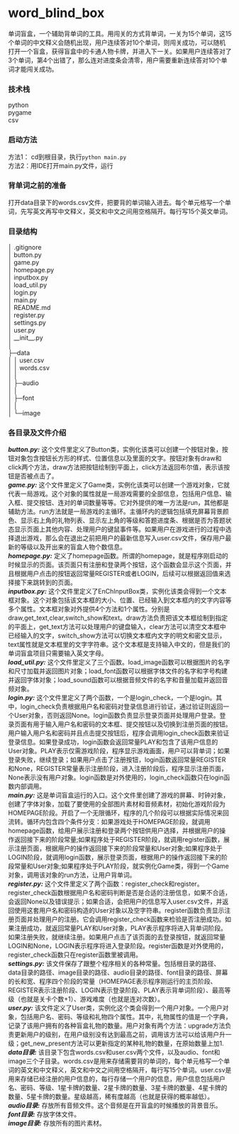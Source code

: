 # word_blind_box
单词盲盒，一个辅助背单词的工具。用闯关的方式背单词，一关为15个单词，这15个单词的中文释义会随机出现，用户连续答对10个单词，则闯关成功，可以随机打开一个盲盒，获得盲盒中的卡通人物卡牌，并进入下一关。如果用户连续答对了3个单词，第4个出错了，那么连对进度条会清零，用户需要重新连续答对10个单词才能闯关成功。
### 技术栈
python<br/>
pygame<br/>
csv<br/>
### 启动方法
方法1： cd到根目录，执行`python main.py`<br/>
方法2：用IDE打开main.py文件，运行
### 背单词之前的准备
打开data目录下的words.csv文件，把要背的单词输入进去。每个单元格写一个单词，先写英文再写中文释义，英文和中文之间用空格隔开。每行写15个英文单词。
### 目录结构
│  .gitignore<br/>
│  button.py<br/>
│  game.py<br/>
│  homepage.py<br/>
│  inputbox.py<br/>
│  load_util.py<br/>
│  login.py<br/>
│  main.py<br/>
│  README.md<br/>
│  register.py<br/>
│  settings.py<br/>
│  user.py<br/>
│  \_\_init__.py<br/>
│  
├─data<br/>
│  │  user.csv<br/>
│  │  words.csv<br/>
│  │  
│  ├─audio<br/>
│  │      
│  ├─font<br/>
│  │      
│  └─image<br/>
### 各目录及文件介绍
***button.py:*** 这个文件里定义了Button类，实例化该类可以创建一个按钮对象，按钮对象包含按钮长方形的样式、位置信息以及里面的文字。按钮对象有draw和click两个方法，draw方法把按钮绘制到平面上，click方法返回布尔值，表示该按钮是否被点击了。<br/>
***game.py:*** 这个文件里定义了Game类，实例化该类可以创建一个游戏对象，它就代表一局游戏。这个对象的属性就是一局游戏需要的全部信息，包括用户信息、输入框、提交按钮、连对的单词数量等等。它对外提供的唯一方法是run，其他都是辅助方法。run方法就是一局游戏的主循环。主循环内的逻辑包括填充屏幕背景颜色、显示右上角的礼物列表、显示左上角的等级和答题进度条、根据是否为答题状态显示页面上其他内容、处理用户的键鼠事件等。如果用户在游戏进行的过程中选择退出游戏，那么会在退出之前把用户的最新信息写入user.csv文件，保存用户最新的等级以及开出来的盲盒人物个数信息。<br/>
***homepage.py:*** 定义了homepage函数。所谓的homepage，就是程序刚启动的时候显示的页面。该页面只有注册和登录两个按钮，这个函数会显示这个页面，并且根据用户点击的按钮返回常量REGISTER或者LOGIN，后续可以根据返回值来选择接下来跳转到的页面。<br/>
***inputbox.py:*** 这个文件里定义了EnChInputBox类，实例化该类会得到一个文本框对象。这个对象包括该文本框的大小、位置、已经输入到文本框内的文字内容等多个属性。文本框对象对外提供4个方法和1个属性。分别是draw,get_text,clear,switch_show和text。draw方法负责把该文本框绘制到指定的平面上，get_text方法可以处理用户的键盘输入，clear方法可以清空文本框中已经输入的文字，switch_show方法可以切换文本框内文字的明文和密文显示，text属性就是文本框里的文字字符串。这个文本框是支持输入中文的，但是我们的单词盲盒项目只需要输入英文字母。<br/>
***load_util.py:*** 这个文件里定义了三个函数。load_image函数可以根据图片的名字和尺寸加载并返回图片对象；load_font函数可以根据字体文件的名字和字号构建并返回字体对象；load_sound函数可以根据音频文件的名字和音量加载并返回音频对象。<br/>
***login.py:*** 这个文件里定义了两个函数，一个是login_check，一个是login。其中，login_check负责根据用户名和密码对登录信息进行验证，通过验证则返回一个User对象，否则返回None。login函数负责显示登录页面并处理用户登录。登录页面有用于输入用户名和密码的文本框、提交按钮以及切换到注册页面的按钮。用户输入用户名和密码并且点击提交按钮后，程序会调用login_check函数来验证登录信息。如果登录成功，login函数会返回常量PLAY和包含了该用户信息的User对象。PLAY表示仅需游戏阶段，程序显示游戏画面，用户可以背单词；如果登录失败，继续登录；如果用户点击了注册按钮，login函数返回常量REGISTER和None，REGISTER常量表示注册阶段，进入注册阶段后，程序显示注册页面，None表示没有用户对象。login函数是对外使用的，login_check函数只在login函数内部调用。<br/>
***main.py:*** 这是单词盲盒运行的入口。这个文件里创建了游戏的屏幕、时钟对象，创建了字体对象，加载了要使用的全部图片素材和音频素材，初始化游戏阶段为HOMEPAGE阶段。开启了一个无限循环，程序的几个阶段可以根据实际情况来回流转。循环内包含四个条件分支：如果游戏处于HOMEPAGE阶段，就调用homepage函数，给用户展示注册和登录两个按钮供用户选择，并根据用户的操作返回接下来的阶段常量;如果程序处于REGISTER阶段，就调用register函数，展示注册页面，根据用户的操作返回接下来的阶段常量和User对象;如果程序处于LOGIN阶段，就调用login函数，展示登录页面，根据用户的操作返回接下来的阶段常量和User对象;如果程序处于PLAY阶段，就实例化Game类，得到一个Game对象，调用该对象的run方法，让用户背单词。<br/>
***register.py:*** 这个文件里定义了两个函数：register_check和register。register_check函数根据用户名和密码判断是否是合适的注册信息，如果不合适，会返回None以及错误提示；如果合适，会把用户的信息写入user.csv文件，并返回使用这套用户名和密码构造的User对象以及空字符串。register函数负责显示注册页面并处理用户的注册。它会调用register_check函数来检验是否注册成功。如果注册成功，就返回常量PLAY和User对象，PLAY表示程序将进入背单词阶段。如果注册失败，就继续注册。如果用户点击了该页面的去登录按钮，就返回常量LOGIN和None，LOGIN表示程序将进入登录阶段。register函数是对外使用的，register_check函数只在register函数里被调用。<br/>
***settings.py:*** 该文件保存了跟整个程序相关的各种常量。包括根目录的路径、data目录的路径、image目录的路径、audio目录的路径、font目录的路径、屏幕的长和宽、程序四个阶段的常量（HOMEPAGE表示程序刚运行的主页阶段、REGISTER表示注册阶段、LOGIN表示登录阶段、PLAY表示背单词阶段）、最高等级（也就是关卡个数+1）、游戏难度（也就是连对次数）。<br/>
***user.py:*** 该文件定义了User类，实例化这个类会得到一个用户对象。一个用户对象，包括用户名、密码、等级和礼物四个属性。其中，礼物属性的值是一个字典，记录了该用户拥有的各种盲盒礼物的数量。用户对象有两个方法：upgrade方法负责更新用户的级别，在用户级别没有达到最高之前，调用该方法可以给该用户升一级；get_new_present方法可以更新指定的某种礼物的数量，在原始数量上加1.<br/>
***data目录:*** 该目录下包含words.csv和user.csv两个文件，以及audio、font和image三个子目录。words.csv是用来存储需要背的单词的，每个单元格写一个单词的英文和中文释义，英文和中文之间用空格隔开，每行写15个单词。user.csv是用来存储已经注册的用户信息的，每行存储一个用户的信息，用户信息包括用户名、密码、等级、1星卡牌的数量、2星卡牌的数量、3星卡牌的数量、4星卡牌的数量、5星卡牌的数量。星级越高，稀有度越高（也就是获得的概率越低）。<br/>
***audio目录:*** 存放所有音频文件。这个音频是在开盲盒的时候播放的背景音乐。<br/>
***font目录:*** 存放字体文件。<br/>
***image目录:*** 存放所有的图片素材。<br/>








